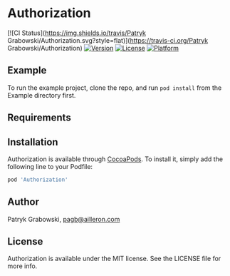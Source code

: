 # Authorization

[![CI Status](https://img.shields.io/travis/Patryk Grabowski/Authorization.svg?style=flat)](https://travis-ci.org/Patryk Grabowski/Authorization)
[![Version](https://img.shields.io/cocoapods/v/Authorization.svg?style=flat)](https://cocoapods.org/pods/Authorization)
[![License](https://img.shields.io/cocoapods/l/Authorization.svg?style=flat)](https://cocoapods.org/pods/Authorization)
[![Platform](https://img.shields.io/cocoapods/p/Authorization.svg?style=flat)](https://cocoapods.org/pods/Authorization)

## Example

To run the example project, clone the repo, and run `pod install` from the Example directory first.

## Requirements

## Installation

Authorization is available through [CocoaPods](https://cocoapods.org). To install
it, simply add the following line to your Podfile:

```ruby
pod 'Authorization'
```

## Author

Patryk Grabowski, pagb@ailleron.com

## License

Authorization is available under the MIT license. See the LICENSE file for more info.
